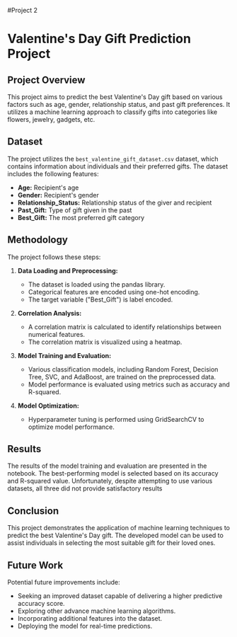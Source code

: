 #Project 2
# Valentine's Day Gift Prediction Project

## Project Overview

This project aims to predict the best Valentine's Day gift based on various factors such as age, gender, relationship status, and past gift preferences. It utilizes a machine learning approach to classify gifts into categories like flowers, jewelry, gadgets, etc.

## Dataset

The project utilizes the `best_valentine_gift_dataset.csv` dataset, which contains information about individuals and their preferred gifts. The dataset includes the following features:

- **Age:** Recipient's age
- **Gender:** Recipient's gender
- **Relationship_Status:** Relationship status of the giver and recipient
- **Past_Gift:** Type of gift given in the past
- **Best_Gift:** The most preferred gift category

## Methodology

The project follows these steps:

1. **Data Loading and Preprocessing:**
   - The dataset is loaded using the pandas library.
   - Categorical features are encoded using one-hot encoding.
   - The target variable ("Best_Gift") is label encoded.

2. **Correlation Analysis:**
   - A correlation matrix is calculated to identify relationships between numerical features.
   - The correlation matrix is visualized using a heatmap.

3. **Model Training and Evaluation:**
   - Various classification models, including Random Forest, Decision Tree, SVC, and AdaBoost, are trained on the preprocessed data.
   - Model performance is evaluated using metrics such as accuracy and R-squared.

4. **Model Optimization:**
   - Hyperparameter tuning is performed using GridSearchCV to optimize model performance.

## Results

The results of the model training and evaluation are presented in the notebook. The best-performing model is selected based on its accuracy and R-squared value. Unfortunately, despite attempting to use various datasets, all three did not provide satisfactory results

## Conclusion

This project demonstrates the application of machine learning techniques to predict the best Valentine's Day gift. The developed model can be used to assist individuals in selecting the most suitable gift for their loved ones.

## Future Work

Potential future improvements include:

- Seeking an improved dataset capable of delivering a higher predictive accuracy score.
- Exploring other advance machine learning algorithms.
- Incorporating additional features into the dataset.
- Deploying the model for real-time predictions.


